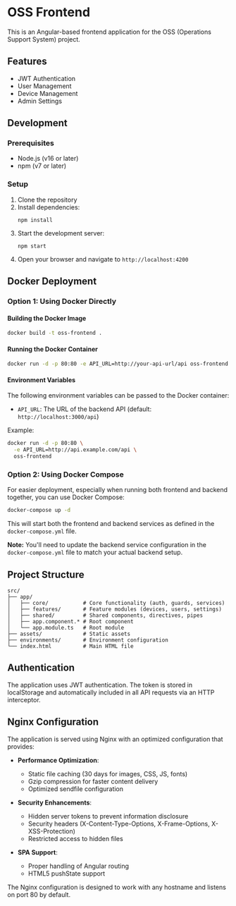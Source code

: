 # OSS Frontend

This is an Angular-based frontend application for the OSS (Operations Support System) project.

## Features

- JWT Authentication
- User Management
- Device Management
- Admin Settings

## Development

### Prerequisites

- Node.js (v16 or later)
- npm (v7 or later)

### Setup

1. Clone the repository
2. Install dependencies:
   ```
   npm install
   ```
3. Start the development server:
   ```
   npm start
   ```
4. Open your browser and navigate to `http://localhost:4200`

## Docker Deployment

### Option 1: Using Docker Directly

#### Building the Docker Image

```bash
docker build -t oss-frontend .
```

#### Running the Docker Container

```bash
docker run -d -p 80:80 -e API_URL=http://your-api-url/api oss-frontend
```

#### Environment Variables

The following environment variables can be passed to the Docker container:

- `API_URL`: The URL of the backend API (default: `http://localhost:3000/api`)

Example:

```bash
docker run -d -p 80:80 \
  -e API_URL=http://api.example.com/api \
  oss-frontend
```

### Option 2: Using Docker Compose

For easier deployment, especially when running both frontend and backend together, you can use Docker Compose:

```bash
docker-compose up -d
```

This will start both the frontend and backend services as defined in the `docker-compose.yml` file.

**Note:** You'll need to update the backend service configuration in the `docker-compose.yml` file to match your actual backend setup.

## Project Structure

```
src/
├── app/
│   ├── core/           # Core functionality (auth, guards, services)
│   ├── features/       # Feature modules (devices, users, settings)
│   ├── shared/         # Shared components, directives, pipes
│   ├── app.component.* # Root component
│   └── app.module.ts   # Root module
├── assets/             # Static assets
├── environments/       # Environment configuration
└── index.html          # Main HTML file
```

## Authentication

The application uses JWT authentication. The token is stored in localStorage and automatically included in all API requests via an HTTP interceptor.

## Nginx Configuration

The application is served using Nginx with an optimized configuration that provides:

- **Performance Optimization**:
  - Static file caching (30 days for images, CSS, JS, fonts)
  - Gzip compression for faster content delivery
  - Optimized sendfile configuration

- **Security Enhancements**:
  - Hidden server tokens to prevent information disclosure
  - Security headers (X-Content-Type-Options, X-Frame-Options, X-XSS-Protection)
  - Restricted access to hidden files

- **SPA Support**:
  - Proper handling of Angular routing
  - HTML5 pushState support

The Nginx configuration is designed to work with any hostname and listens on port 80 by default.

